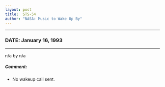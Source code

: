 ```yaml
---
layout: post
title:  STS-54
author: "NASA: Music to Wake Up By"
---
```


----
### DATE: January 16, 1993
----
n/a by n/a

##### Comment:
* No wakeup call sent.
